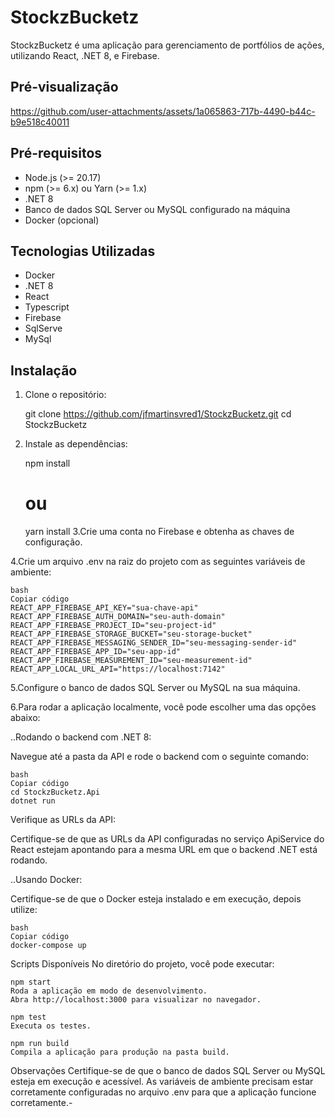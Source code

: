 # StockzBucketz

StockzBucketz é uma aplicação para gerenciamento de portfólios de ações, utilizando React, .NET 8, e Firebase.

## Pré-visualização

https://github.com/user-attachments/assets/1a065863-717b-4490-b44c-b9e518c40011

## Pré-requisitos

- Node.js (>= 20.17)
- npm (>= 6.x) ou Yarn (>= 1.x)
- .NET 8
- Banco de dados SQL Server ou MySQL configurado na máquina
- Docker (opcional)

## Tecnologias Utilizadas
 - Docker
 - .NET 8
 - React
 - Typescript
 - Firebase
 - SqlServe
 - MySql

## Instalação

1. Clone o repositório:

   git clone https://github.com/jfmartinsvred1/StockzBucketz.git
   cd StockzBucketz
2. Instale as dependências:

   npm install
   # ou
   yarn install
3.Crie uma conta no Firebase e obtenha as chaves de configuração.

4.Crie um arquivo .env na raiz do projeto com as seguintes variáveis de ambiente:

    bash
    Copiar código
    REACT_APP_FIREBASE_API_KEY="sua-chave-api"
    REACT_APP_FIREBASE_AUTH_DOMAIN="seu-auth-domain"
    REACT_APP_FIREBASE_PROJECT_ID="seu-project-id"
    REACT_APP_FIREBASE_STORAGE_BUCKET="seu-storage-bucket"
    REACT_APP_FIREBASE_MESSAGING_SENDER_ID="seu-messaging-sender-id"
    REACT_APP_FIREBASE_APP_ID="seu-app-id"
    REACT_APP_FIREBASE_MEASUREMENT_ID="seu-measurement-id"
    REACT_APP_LOCAL_URL_API="https://localhost:7142"
5.Configure o banco de dados SQL Server ou MySQL na sua máquina.

6.Para rodar a aplicação localmente, você pode escolher uma das opções abaixo:

 ..Rodando o backend com .NET 8:
  

  Navegue até a pasta da API e rode o backend com o seguinte comando:

    bash
    Copiar código
    cd StockzBucketz.Api
    dotnet run
  Verifique as URLs da API:

  Certifique-se de que as URLs da API configuradas no serviço ApiService do React estejam apontando para a mesma URL em que o backend .NET está rodando.

  ..Usando Docker:

  Certifique-se de que o Docker esteja instalado e em execução, depois utilize:

    bash
    Copiar código
    docker-compose up
  Scripts Disponíveis
  No diretório do projeto, você pode executar:

    npm start
    Roda a aplicação em modo de desenvolvimento.
    Abra http://localhost:3000 para visualizar no navegador.

    npm test
    Executa os testes.

    npm run build
    Compila a aplicação para produção na pasta build.

Observações
Certifique-se de que o banco de dados SQL Server ou MySQL esteja em execução e acessível.
As variáveis de ambiente precisam estar corretamente configuradas no arquivo .env para que a aplicação funcione corretamente.-
